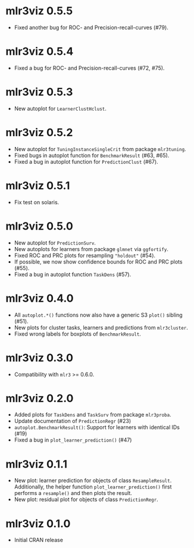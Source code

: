 # mlr3viz 0.5.5

- Fixed another bug for ROC- and Precision-recall-curves (#79).

# mlr3viz 0.5.4

- Fixed a bug for ROC- and Precision-recall-curves (#72, #75).

# mlr3viz 0.5.3

- New autoplot for `LearnerClustHclust`.

# mlr3viz 0.5.2

- New autoplot for `TuningInstanceSingleCrit` from package `mlr3tuning`.
- Fixed bugs in autoplot function for `BenchmarkResult` (#63, #65).
- Fixed a bug in autoplot function for `PredictionClust` (#67).

# mlr3viz 0.5.1

- Fix test on solaris.


# mlr3viz 0.5.0

- New autoplot for `PredictionSurv`.
- New autoplots for learners from package `glmnet` via `ggfortify`.
- Fixed ROC and PRC plots for resampling `"holdout"` (#54).
- If possible, we now show confidence bounds for ROC and PRC plots (#55).
- Fixed a bug in autoplot function `TaskDens` (#57).


# mlr3viz 0.4.0

- All `autoplot.*()` functions now also have a generic S3 `plot()` sibling (#51).
- New plots for cluster tasks, learners and predictions from `mlr3cluster`.
- Fixed wrong labels for boxplots of `BenchmarkResult`.


# mlr3viz 0.3.0

- Compatibility with `mlr3` >= 0.6.0.


# mlr3viz 0.2.0

- Added plots for `TaskDens` and `TaskSurv` from package `mlr3proba`.
- Update documentation of `PredictionRegr` (#23)
- `autoplot.BenchmarkResult()`: Support for learners with identical IDs (#19)
- Fixed a bug in `plot_learner_prediction()` (#47)


# mlr3viz 0.1.1

- New plot: learner prediction for objects of class `ResampleResult`.
  Additionally, the helper function `plot_learner_prediction()` first performs a
  `resample()` and then plots the result.
- New plot: residual plot for objects of class `PredictionRegr`.


# mlr3viz 0.1.0

- Initial CRAN release
